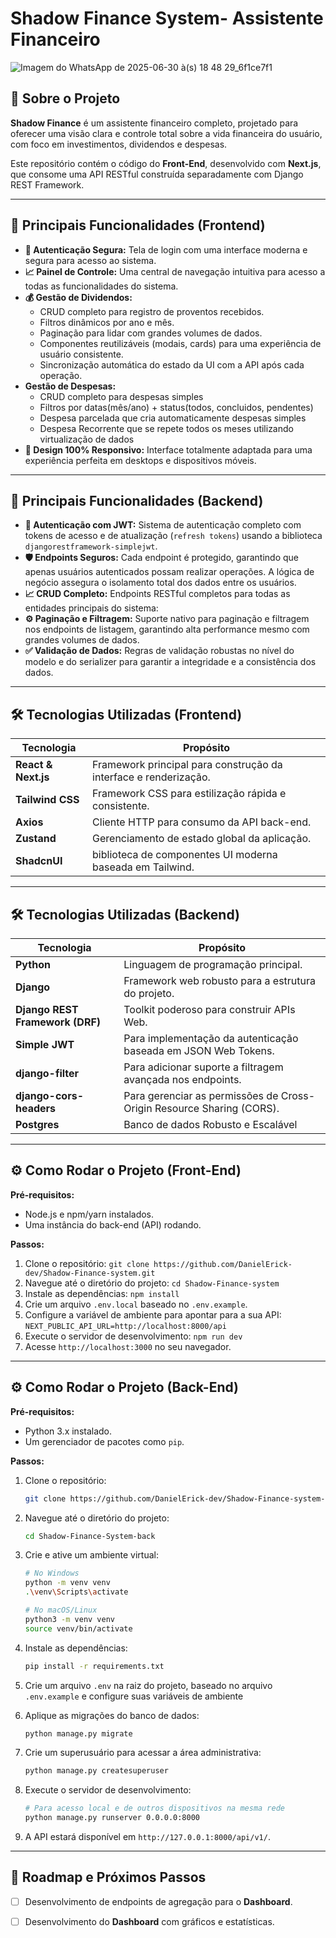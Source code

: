 # Shadow Finance System- Assistente Financeiro

![Imagem do WhatsApp de 2025-06-30 à(s) 18 48 29_6f1ce7f1](https://github.com/user-attachments/assets/eac28cd8-9f51-4c68-9b37-25802b44af69)

## 🚀 Sobre o Projeto

**Shadow Finance** é um assistente financeiro completo, projetado para oferecer uma visão clara e controle total sobre a vida financeira do usuário, com foco em investimentos, dividendos e despesas.

Este repositório contém o código do **Front-End**, desenvolvido com **Next.js**, que consome uma API RESTful construída separadamente com Django REST Framework.

---

## 🌟 Principais Funcionalidades (Frontend)

- **🔐 Autenticação Segura:** Tela de login com uma interface moderna e segura para acesso ao sistema.
- **📈 Painel de Controle:** Uma central de navegação intuitiva para acesso a todas as funcionalidades do sistema.
- **💰 Gestão de Dividendos:**
    - CRUD completo para registro de proventos recebidos.
    - Filtros dinâmicos por ano e mês.
    - Paginação para lidar com grandes volumes de dados.
    - Componentes reutilizáveis (modais, cards) para uma experiência de usuário consistente.
    - Sincronização automática do estado da UI com a API após cada operação.
- **Gestão de Despesas:**
    - CRUD completo para despesas simples
    - Filtros por datas(mês/ano) + status(todos, concluidos, pendentes)
    - Despesa parcelada que cria automaticamente despesas simples
    - Despesa Recorrente que se repete todos os meses utilizando virtualização de dados
- **📱 Design 100% Responsivo:** Interface totalmente adaptada para uma experiência perfeita em desktops e dispositivos móveis.

---

## 🌟 Principais Funcionalidades (Backend)

- **🔐 Autenticação com JWT:** Sistema de autenticação completo com tokens de acesso e de atualização (`refresh tokens`) usando a biblioteca `djangorestframework-simplejwt`.
- **🛡️ Endpoints Seguros:** Cada endpoint é protegido, garantindo que apenas usuários autenticados possam realizar operações. A lógica de negócio assegura o isolamento total dos dados entre os usuários.
- **📈 CRUD Completo:** Endpoints RESTful completos para todas as entidades principais do sistema:
- **⚙️ Paginação e Filtragem:** Suporte nativo para paginação e filtragem nos endpoints de listagem, garantindo alta performance mesmo com grandes volumes de dados.
- **✅ Validação de Dados:** Regras de validação robustas no nível do modelo e do serializer para garantir a integridade e a consistência dos dados.

---

## 🛠️ Tecnologias Utilizadas (Frontend)

| Tecnologia | Propósito |
|---|---|
| **React & Next.js** | Framework principal para construção da interface e renderização. |
| **Tailwind CSS** | Framework CSS para estilização rápida e consistente. |
| **Axios** | Cliente HTTP para consumo da API back-end. |
| **Zustand** | Gerenciamento de estado global da aplicação. |
| **ShadcnUI** | biblioteca de componentes UI moderna baseada em Tailwind. |


---

## 🛠️ Tecnologias Utilizadas (Backend)

| Tecnologia | Propósito |
|---|---|
| **Python** | Linguagem de programação principal. |
| **Django** | Framework web robusto para a estrutura do projeto. |
| **Django REST Framework (DRF)** | Toolkit poderoso para construir APIs Web. |
| **Simple JWT** | Para implementação da autenticação baseada em JSON Web Tokens. |
| **django-filter** | Para adicionar suporte a filtragem avançada nos endpoints. |
| **django-cors-headers** | Para gerenciar as permissões de Cross-Origin Resource Sharing (CORS). |
| **Postgres** | Banco de dados Robusto e Escalável |

---

## ⚙️ Como Rodar o Projeto (Front-End)

**Pré-requisitos:**
- Node.js e npm/yarn instalados.
- Uma instância do back-end (API) rodando.

**Passos:**
1.  Clone o repositório: `git clone https://github.com/DanielErick-dev/Shadow-Finance-system.git`
2.  Navegue até o diretório do projeto: `cd Shadow-Finance-system`
3.  Instale as dependências: `npm install`
4.  Crie um arquivo `.env.local` baseado no `.env.example`.
5.  Configure a variável de ambiente para apontar para a sua API: `NEXT_PUBLIC_API_URL=http://localhost:8000/api`
6.  Execute o servidor de desenvolvimento: `npm run dev`
7.  Acesse `http://localhost:3000` no seu navegador.

---

## ⚙️ Como Rodar o Projeto (Back-End)

**Pré-requisitos:**
- Python 3.x instalado.
- Um gerenciador de pacotes como `pip`.

**Passos:**
1.  Clone o repositório:
    ```bash
    git clone https://github.com/DanielErick-dev/Shadow-Finance-system-back.git
    ```
2.  Navegue até o diretório do projeto:
    ```bash
    cd Shadow-Finance-System-back
    ```
3.  Crie e ative um ambiente virtual:
    ```bash
    # No Windows
    python -m venv venv
    .\venv\Scripts\activate

    # No macOS/Linux
    python3 -m venv venv
    source venv/bin/activate
    ```
4.  Instale as dependências:
    ```bash
    pip install -r requirements.txt
    ```
5.  Crie um arquivo `.env` na raiz do projeto, baseado no arquivo `.env.example` e configure suas variáveis de ambiente

6.  Aplique as migrações do banco de dados:
    ```bash
    python manage.py migrate
    ```
7.  Crie um superusuário para acessar a área administrativa:
    ```bash
    python manage.py createsuperuser
    ```
8.  Execute o servidor de desenvolvimento:
    ```bash
    # Para acesso local e de outros dispositivos na mesma rede
    python manage.py runserver 0.0.0.0:8000
    ```
9.  A API estará disponível em `http://127.0.0.1:8000/api/v1/`.

---

## 📝 Roadmap e Próximos Passos
- [ ] Desenvolvimento de endpoints de agregação para o **Dashboard**.
- [ ] Desenvolvimento do **Dashboard** com gráficos e estatísticas.

